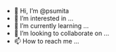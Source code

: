 - 👋 Hi, I’m @psumita
- 👀 I’m interested in ...
- 🌱 I’m currently learning ...
- 💞️ I’m looking to collaborate on ...
- 📫 How to reach me ...

<!---
psumita/psumita is a ✨ special ✨ repository because its `README.md` (this file) appears on your GitHub profile.
You can click the Preview link to take a look at your changes.
--->
